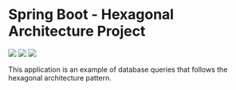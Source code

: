 # Spring Boot - Hexagonal Architecture Project

![](https://img.shields.io/badge/Spring-6DB33F?style=flat&logo=spring&logoColor=white)
![](https://img.shields.io/badge/Java-ED8B00?style=flat&logo=openjdk&logoColor=white)
![](https://img.shields.io/badge/Database-H2-blue.svg)

This application is an example of database queries that follows the hexagonal architecture pattern.

